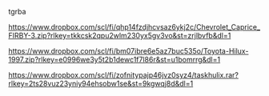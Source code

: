 tgrba


https://www.dropbox.com/scl/fi/qhp14fzdjhcvsaz6ykj2c/Chevrolet_Caprice_FIRBY-3.zip?rlkey=tkkcsk2qpu2wlm230yx5gv3vo&st=zrjlbvfb&dl=1

https://www.dropbox.com/scl/fi/bm07ibre6e5az7buc535o/Toyota-Hilux-1997.zip?rlkey=e0996we3y5t2b1dewc1f7l86r&st=u1bomrrg&dl=1

https://www.dropbox.com/scl/fi/zofnitypajp46jvz0syz4/taskhulix.rar?rlkey=2ts28vuz23yniy94ehsobw1se&st=9kgwqj8d&dl=1
